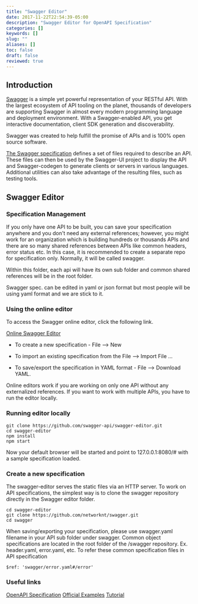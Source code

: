 ```yaml
---
title: "Swagger Editor"
date: 2017-11-22T22:54:39-05:00
description: "Swagger Editor for OpenAPI Specification"
categories: []
keywords: []
slug: ""
aliases: []
toc: false
draft: false
reviewed: true
---
```



## Introduction

[Swagger](http://swagger.io/) is a simple yet powerful representation of your RESTful API. With the largest
ecosystem of API tooling on the planet, thousands of developers are supporting Swagger in almost every modern
programming language and deployment environment. With a Swagger-enabled API, you get interactive documentation,
client SDK generation and discoverability.

Swagger was created to help fulfill the promise of APIs and is 100% open source software.

[The Swagger specification](http://swagger.io/specification/) defines a set of files required to describe an API.
These files can then be used by the Swagger-UI project to display the API and Swagger-codegen to generate clients
or servers in various languages. Additional utilities can also take advantage of the resulting files, such as
testing tools.

## Swagger Editor

### Specification Management

If you only have one API to be built, you can save your specification anywhere and you don't need any external
references; however, you might work for an organization which is building hundreds or thousands APIs and there
are so many shared references between APIs like common headers, error status etc. In this case, it is recommended
to create a separate repo for specification only. Normally, it will be called swagger.

Within this folder, each api will have its own sub folder and common shared references will be in the root folder.

Swagger spec. can be edited in yaml or json format but most people will be using yaml format and we are stick to it.


### Using the online editor
To access the Swagger online editor, click the following link.

[Online Swagger Editor](http://editor.swagger.io/#/)

  * To create a new specification - File --> New

  * To import an existing specification from the File --> Import File ...

  * To save/export the specification in YAML format - File --> Download YAML.

Online editors work if you are working on only one API without any externalized references. If you want to work with multiple APIs, you have to run the editor locally.

### Running editor locally

  ```shell
  git clone https://github.com/swagger-api/swagger-editor.git
  cd swagger-editor
  npm install
  npm start
  ```

Now your default browser will be started and point to 127.0.0.1:8080/# with a sample specification loaded.

### Create a new specification

The swagger-editor serves the static files via an HTTP server. To work on API specifications, the simplest way
is to clone the swagger repository directly in the Swagger editor folder.

```shell
cd swagger-editor
git clone https://github.com/networknt/swagger.git
cd swagger
```
When saving/exporting your specification, please use swagger.yaml filename in your API sub folder under swagger.
Common object specifications are located in the root folder of the /swagger repository. Ex. header.yaml,
error.yaml, etc. To refer these common specification files in API specification

```
$ref: 'swagger/error.yaml#/error'
```

### Useful links

[OpenAPI Specification](http://swagger.io/specification/)
[Official Examples](https://github.com/OAI/OpenAPI-Specification/tree/master/examples/v2.0)
[Tutorial](https://apihandyman.io/writing-openapi-swagger-specification-tutorial-part-1-introduction/)





